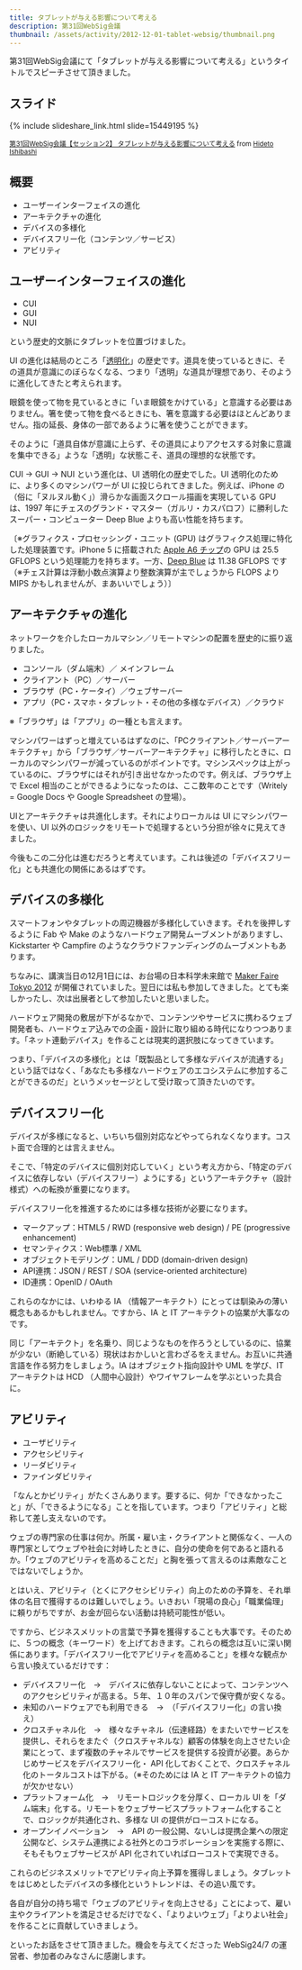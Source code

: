 ```yaml
---
title: タブレットが与える影響について考える
description: 第31回WebSig会議
thumbnail: /assets/activity/2012-12-01-tablet-websig/thumbnail.png
---
```


第31回WebSig会議にて「タブレットが与える影響について考える」というタイトルでスピーチさせて頂きました。

## スライド

{% include slideshare_link.html slide=15449195 %}

<small><a href="//www.slideshare.net/HidetoIshibashi/websig-31st-zerobase-v07-final-note" title="第31回WebSig会議【セッション2】 タブレットが与える影響について考える" target="_blank">第31回WebSig会議【セッション2】 タブレットが与える影響について考える</a> from <a href="//www.slideshare.net/HidetoIshibashi" target="_blank">Hideto Ishibashi</a></small>

## 概要

- ユーザーインターフェイスの進化
- アーキテクチャの進化
- デバイスの多様化
- デバイスフリー化（コンテンツ／サービス）
- アビリティ

<h2>ユーザーインターフェイスの進化</h2>

<ul>
<li>CUI</li>
<li>GUI</li>
<li>NUI</li>
</ul>

<p>という歴史的文脈にタブレットを位置づけました。</p>

<p>UI の進化は結局のところ「<a href="http://zerobase.jp/blog/2012/10/post_113.html">透明化</a>」の歴史です。道具を使っているときに、その道具が意識にのぼらなくなる、つまり「透明」な道具が理想であり、そのように進化してきたと考えられます。</p>

<p>眼鏡を使って物を見ているときに「いま眼鏡をかけている」と意識する必要はありません。箸を使って物を食べるときにも、箸を意識する必要はほとんどありません。指の延長、身体の一部であるように箸を使うことができます。</p>

<p>そのように「道具自体が意識に上らず、その道具によりアクセスする対象に意識を集中できる」ような「透明」な状態こそ、道具の理想的な状態です。</p>

<p>CUI → GUI → NUI という進化は、UI 透明化の歴史でした。UI 透明化のために、より多くのマシンパワーが UI に投じられてきました。例えば、iPhone の（俗に「ヌルヌル動く」）滑らかな画面スクロール描画を実現している GPU は、1997 年にチェスのグランド・マスター（ガルリ・カスパロフ）に勝利したスーパー・コンピューター Deep Blue よりも高い性能を持ちます。</p>

<p>〔※グラフィクス・プロセッシング・ユニット (GPU) はグラフィクス処理に特化した処理装置です。iPhone 5 に搭載された <a href="http://ja.wikipedia.org/wiki/Apple_A6">Apple A6 チップ</a>の GPU は 25.5 GFLOPS という処理能力を持ちます。一方、<a href="http://en.wikipedia.org/wiki/Deep_Blue_(chess_computer)">Deep Blue</a> は 11.38 GFLOPS です（※チェス計算は浮動小数点演算より整数演算が主でしょうから FLOPS より MIPS かもしれませんが、まあいいでしょう）〕</p>

<h2>アーキテクチャの進化</h2>

<p>ネットワークを介したローカルマシン／リモートマシンの配置を歴史的に振り返りました。</p>

<ul>
<li>コンソール（ダム端末）／ メインフレーム</li>
<li>クライアント（PC）／サーバー</li>
<li>ブラウザ（PC・ケータイ）／ウェブサーバー</li>
<li>アプリ（PC・スマホ・タブレット・その他の多様なデバイス）／クラウド</li>
</ul>

<p>※「ブラウザ」は「アプリ」の一種とも言えます。</p>

<p>マシンパワーはずっと増えているはずなのに、「PCクライアント／サーバーアーキテクチャ」から「ブラウザ／サーバーアーキテクチャ」に移行したときに、ローカルのマシンパワーが減っているのがポイントです。マシンスペックは上がっているのに、ブラウザにはそれが引き出せなかったのです。例えば、ブラウザ上で Excel 相当のことができるようになったのは、ここ数年のことです（Writely = Google Docs や Google Spreadsheet の登場）。</p>

<p>UIとアーキテクチャは共進化します。それによりローカルは UI にマシンパワーを使い、UI 以外のロジックをリモートで処理するという分担が徐々に見えてきました。</p>

<p>今後もこの二分化は進むだろうと考えています。これは後述の「デバイスフリー化」とも共進化の関係にあるはずです。</p>

<h2>デバイスの多様化</h2>

<p>スマートフォンやタブレットの周辺機器が多様化していきます。それを後押しするように Fab や Make のようなハードウェア開発ムーブメントがありますし、 Kickstarter や Campfire のようなクラウドファンディングのムーブメントもあります。</p>

<p>ちなみに、講演当日の12月1日には、お台場の日本科学未来館で <a href="http://makezine.jp/">Maker Faire Tokyo 2012</a> が開催されていました。翌日には私も参加してきました。とても楽しかったし、次は出展者として参加したいと思いました。</p>

<p>ハードウェア開発の敷居が下がるなかで、コンテンツやサービスに携わるウェブ開発者も、ハードウェア込みでの企画・設計に取り組める時代になりつつあります。「ネット連動デバイス」を作ることは現実的選択肢になってきています。</p>

<p>つまり、「デバイスの多様化」とは「既製品として多様なデバイスが流通する」という話ではなく、「あなたも多様なハードウェアのエコシステムに参加することができるのだ」というメッセージとして受け取って頂きたいのです。</p>

<h2>デバイスフリー化</h2>

<p>デバイスが多様になると、いちいち個別対応などやってられなくなります。コスト面で合理的とは言えません。</p>

<p>そこで、「特定のデバイスに個別対応していく」という考え方から、「特定のデバイスに依存しない（デバイスフリー）ようにする」というアーキテクチャ（設計様式）への転換が重要になります。</p>

<p>デバイスフリー化を推進するためには多様な技術が必要になります。</p>

<ul>
<li>マークアップ：HTML5 / RWD (responsive web design) / PE (progressive enhancement)</li>
<li>セマンティクス：Web標準 / XML</li>
<li>オブジェクトモデリング：UML / DDD (domain-driven design)</li>
<li>API連携：JSON / REST / SOA (service-oriented architecture)</li>
<li>ID連携：OpenID / OAuth</li>
</ul>

<p>これらのなかには、いわゆる IA （情報アーキテクト）にとっては馴染みの薄い概念もあるかもしれません。ですから、IA と IT アーキテクトの協業が大事なのです。</p>

<p>同じ「アーキテクト」を名乗り、同じようなものを作ろうとしているのに、協業が少ない（断絶している）現状はおかしいと言わざるをえません。お互いに共通言語を作る努力をしましょう。IA はオブジェクト指向設計や UML を学び、IT アーキテクトは HCD （人間中心設計）やワイヤフレームを学ぶといった具合に。</p>

<h2>アビリティ</h2>

<ul>
<li>ユーザビリティ</li>
<li>アクセシビリティ</li>
<li>リーダビリティ</li>
<li>ファインダビリティ</li>
</ul>

<p>「なんとかビリティ」がたくさんあります。要するに、何か「できなかったこと」が、「できるようになる」ことを指しています。つまり「アビリティ」と総称して差し支えないのです。</p>

<p>ウェブの専門家の仕事は何か。所属・雇い主・クライアントと関係なく、一人の専門家としてウェブや社会に対峙したときに、自分の使命を何であると語れるか。「ウェブのアビリティを高めることだ」と胸を張って言えるのは素敵なことではないでしょうか。</p>

<p>とはいえ、アビリティ（とくにアクセシビリティ）向上のための予算を、それ単体の名目で獲得するのは難しいでしょう。いきおい「現場の良心」「職業倫理」に頼りがちですが、お金が回らない活動は持続可能性が低い。</p>

<p>ですから、ビジネスメリットの言葉で予算を獲得することも大事です。そのために、５つの概念（キーワード）を上げておきます。これらの概念は互いに深い関係にあります。「デバイスフリー化でアビリティを高めること」を様々な観点から言い換えているだけです：</p>

<ul>
<li>デバイスフリー化　→　デバイスに依存しないことによって、コンテンツへのアクセシビリティが高まる。５年、１０年のスパンで保守費が安くなる。</li>
<li>未知のハードウェアでも利用できる　→　（「デバイスフリー化」の言い換え）</li>
<li>クロスチャネル化　→　様々なチャネル（伝達経路）をまたいでサービスを提供し、それらをまたぐ（クロスチャネルな）顧客の体験を向上させたい企業にとって、まず複数のチャネルでサービスを提供する投資が必要。あらかじめサービスをデバイスフリー化・ API 化しておくことで、クロスチャネル化のトータルコストは下がる。（※そのためには IA と IT アーキテクトの協力が欠かせない）</li>
<li>プラットフォーム化　→　リモートロジックを分厚く、ローカル UI を「ダム端末」化する。リモートをウェブサービスプラットフォーム化することで、ロジックが共通化され、多様な UI  の提供がローコストになる。</li>
<li>オープンイノベーション　→　API の一般公開、ないしは提携企業への限定公開など、システム連携による社外とのコラボレーションを実施する際に、そもそもウェブサービスが API 化されていればローコストで実現できる。</li>
</ul>

<p>これらのビジネスメリットでアビリティ向上予算を獲得しましょう。タブレットをはじめとしたデバイスの多様化というトレンドは、その追い風です。</p>

<p>各自が自分の持ち場で「ウェブのアビリティを向上させる」ことによって、雇い主やクライアントを満足させるだけでなく、「よりよいウェブ」「よりよい社会」を作ることに貢献していきましょう。</p>

<p>といったお話をさせて頂きました。機会を与えてくださった WebSig24/7 の運営者、参加者のみなさんに感謝します。</p>
